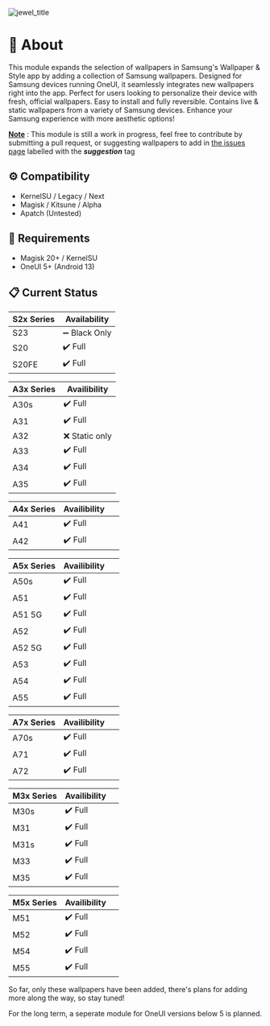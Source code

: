 ![jewel_title](https://github.com/user-attachments/assets/30014535-9143-43f3-acd0-787448aa753a)
# 📖 About

This module expands the selection of wallpapers in Samsung's Wallpaper & Style app by adding a collection of Samsung wallpapers. Designed for Samsung devices running OneUI, it seamlessly integrates new wallpapers right into the app. Perfect for users looking to personalize their device with fresh, official wallpapers. Easy to install and fully reversible. Contains live & static wallpapers from a variety of Samsung devices. Enhance your Samsung experience with more aesthetic options!

<ins>**Note**</ins> : This module is still a work in progress, feel free to contribute by submitting a pull request, or suggesting wallpapers to add in [the issues page](https://github.com/FasterMars16/Jewel/issues) labelled with the **_suggestion_** tag

## ⚙️ Compatibility
- KernelSU / Legacy / Next
- Magisk / Kitsune / Alpha
- Apatch (Untested)

## 🔗 Requirements

- Magisk 20+ / KernelSU
- OneUI 5+ (Android 13)

## 📋 Current Status

| S2x Series | Availability |
| -------------- | ------------- |
| S23 | ➖ Black Only |
| S20 | ✔️ Full |
| S20FE | ✔️ Full |

| A3x Series  | Availibility |
| ------- | --------- | 
| A30s | ✔️ Full |
| A31 | ✔️ Full |
| A32 | ❌ Static only |
| A33 | ✔️ Full |
| A34 | ✔️ Full |
| A35 | ✔️ Full |

| A4x Series | Availibility &nbsp;&nbsp;&nbsp;&nbsp; |
| ------- | --------- | 
| A41 | ✔️ Full |
| A42 | ✔️ Full

| A5x Series | Availibility &nbsp;&nbsp;&nbsp;&nbsp; |
| ------- | --------- | 
| A50s | ✔️ Full |
| A51 | ✔️ Full |
| A51 5G | ✔️ Full |
| A52 | ✔️ Full |
| A52 5G | ✔️ Full |
| A53 | ✔️ Full |
| A54 | ✔️ Full |
| A55 | ✔️ Full |

| A7x Series | Availibility &nbsp;&nbsp;&nbsp;&nbsp; |
| ------- | --------- | 
| A70s | ✔️ Full |
| A71 | ✔️ Full |
| A72 | ✔️ Full |

| M3x Series | Availibility &nbsp;&nbsp;&nbsp; |
| ------- | --------- | 
| M30s | ✔️ Full |
| M31 | ✔️ Full |
| M31s | ✔️ Full |
| M33 | ✔️ Full |
| M35 | ✔️ Full |

| M5x Series | Availibility &nbsp;&nbsp;&nbsp; |
| ------- | --------- | 
| M51 | ✔️ Full |
| M52 | ✔️ Full |
| M54 | ✔️ Full |
| M55 | ✔️ Full |

So far, only these wallpapers have been added, there's plans for adding more along the way, so stay tuned!

For the long term, a seperate module for OneUI versions below 5 is planned.
